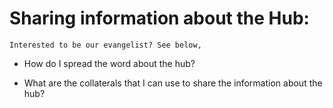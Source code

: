 # Sharing information about the Hub:

```{mydirectivename}
Interested to be our evangelist? See below,
```


* How do I spread the word about the hub?

* What are the collaterals that I can use to share the information about the hub?


